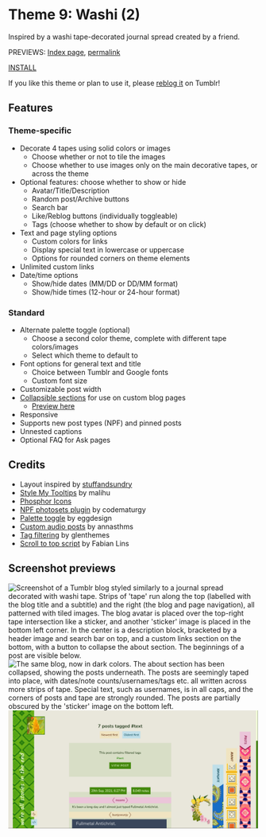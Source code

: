 # Theme 9: Washi (2)

Inspired by a washi tape-decorated journal spread created by a friend.

PREVIEWS: [Index page](https://starlightpreviews.tumblr.com/theme9), [permalink](https://starlightpreviews.tumblr.com/theme9/permalink)

[INSTALL](https://raw.githubusercontent.com/wovenstarlight/tumblr-themes/main/theme9/theme9.html)

If you like this theme or plan to use it, please [reblog it](https://starlightthemes.tumblr.com/post/695972945136386048) on Tumblr!

## Features
### Theme-specific
- Decorate 4 tapes using solid colors or images
	- Choose whether or not to tile the images
	- Choose whether to use images only on the main decorative tapes, or across the theme
- Optional features: choose whether to show or hide
	- Avatar/Title/Description
	- Random post/Archive buttons
	- Search bar
	- Like/Reblog buttons (individually toggleable)
	- Tags (choose whether to show by default or on click)
- Text and page styling options
	- Custom colors for links
	- Display special text in lowercase or uppercase
	- Options for rounded corners on theme elements
- Unlimited custom links
- Date/time options
	- Show/hide dates (MM/DD or DD/MM format)
	- Show/hide times (12-hour or 24-hour format)

### Standard
- Alternate palette toggle (optional)
	- Choose a second color theme, complete with different tape colors/images
	- Select which theme to default to
- Font options for general text and title
	- Choice between Tumblr and Google fonts
	- Custom font size
- Customizable post width
- [Collapsible sections](https://wovenstarlight.github.io/tumblr-themes/collapsibles/) for use on custom blog pages
	- [Preview here](https://starlightpreviews.tumblr.com/theme9/collapsibles)
- Responsive
- Supports new post types (NPF) and pinned posts
- Unnested captions
- Optional FAQ for Ask pages

## Credits
- Layout inspired by [stuffandsundry](https://twitter.com/CeilingsEyes/status/1500720562070601733)
- [Style My Tooltips](http://manos.malihu.gr/style-my-tooltips-jquery-plugin) by malihu
- [Phosphor Icons](https://phosphoricons.com/)
- [NPF photosets plugin](https://codematurgy.tumblr.com/post/643394597477875713/npfphotosets-plugin) by codematurgy
- [Palette toggle](https://eggdesign.tumblr.com/post/186889223257/day-night-mode-tutorial-after-featuring-a) by eggdesign
- [Custom audio posts](https://annasthms.tumblr.com/more/js/customaudio/new) by annasthms
- [Tag filtering](https://glenthemes.tumblr.com/spoilertags) by glenthemes
- [Scroll to top script](https://github.com/FabianLins/scrolltotop_arrow_jquery) by Fabian Lins

## Screenshot previews
![Screenshot of a Tumblr blog styled similarly to a journal spread decorated with washi tape. Strips of 'tape' run along the top (labelled with the blog title and a subtitle) and the right (the blog and page navigation), all patterned with tiled images. The blog avatar is placed over the top-right tape intersection like a sticker, and another 'sticker' image is placed in the bottom left corner. In the center is a description block, bracketed by a header image and search bar on top, and a custom links section on the bottom, with a button to collapse the about section. The beginnings of a post are visible below.](https://github.com/wovenstarlight/tumblr-themes/blob/main/theme8/theme8_screenshot1light.png?raw=true)
![The same blog, now in dark colors. The about section has been collapsed, showing the posts underneath. The posts are seemingly taped into place, with dates/note counts/usernames/tags etc. all written across more strips of tape. Special text, such as usernames, is in all caps, and the corners of posts and tape are strongly rounded. The posts are partially obscured by the 'sticker' image on the bottom left.](https://github.com/wovenstarlight/tumblr-themes/blob/main/theme8/theme8screenshot2dark.png?raw=true)
![Another screenshot in light colors, showing a tag page. The about section is collapsed; underneath it is a header showing the number of posts displayed. One of the posts visible below has also been hidden due to being tagged with '#sensitive', with a button underneath to reveal it. As with the previous screenshot, this page is narrow, resulting in a stacked header layout with the blog navigation now underneath the title/subtitle, and the pagination offscreen at the bottom of the page.](https://github.com/wovenstarlight/tumblr-themes/blob/main/theme8/theme8_screenshot3light.png?raw=true)